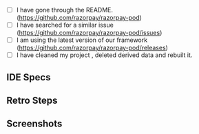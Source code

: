 - [ ] I have gone through the README.(https://github.com/razorpay/razorpay-pod)
- [ ] I have searched for a similar issue (https://github.com/razorpay/razorpay-pod/issues)
- [ ] I am using the latest version of our framework (https://github.com/razorpay/razorpay-pod/releases)
- [ ] I have cleaned my project , deleted derived data and rebuilt it.

<!-- Describe your issue in detail. -->

## IDE Specs
<!-- Required. Specify your Xcode Version , Razorpay Package Version -->

## Retro Steps
<!-- 
  Required. Let us know how to reproduce the issue. Include a code sample, share a project, 
  or share an app that reproduces the issue using [Snack](https://snack.expo.io/).
-->

## Screenshots 
<!-- Optional.It'll just help us understand your issue better. -->
